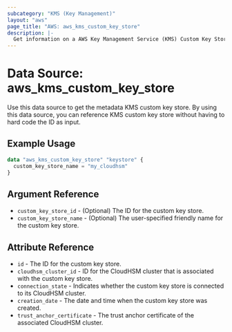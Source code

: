 ```yaml
---
subcategory: "KMS (Key Management)"
layout: "aws"
page_title: "AWS: aws_kms_custom_key_store"
description: |-
  Get information on a AWS Key Management Service (KMS) Custom Key Store
---
```


# Data Source: aws_kms_custom_key_store

Use this data source to get the metadata KMS custom key store.
By using this data source, you can reference KMS custom key store
without having to hard code the ID as input.

## Example Usage

```terraform
data "aws_kms_custom_key_store" "keystore" {
  custom_key_store_name = "my_cloudhsm"
}
```

## Argument Reference

* `custom_key_store_id` - (Optional) The ID for the custom key store.
* `custom_key_store_name` - (Optional) The user-specified friendly name for the custom key store.

## Attribute Reference

* `id` - The ID for the custom key store.
* `cloudhsm_cluster_id` - ID for the CloudHSM cluster that is associated with the custom key store.
* `connection_state` - Indicates whether the custom key store is connected to its CloudHSM cluster.
* `creation_date` - The date and time when the custom key store was created.
* `trust_anchor_certificate` - The trust anchor certificate of the associated CloudHSM cluster.
